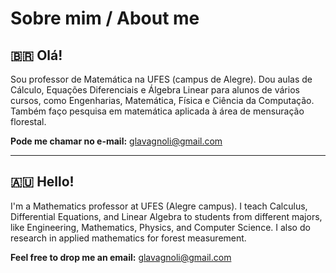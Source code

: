 # Sobre mim / About me

## 🇧🇷 Olá!

Sou professor de Matemática na UFES (campus de Alegre). Dou aulas de Cálculo, Equações Diferenciais e Álgebra Linear para alunos de vários cursos, como Engenharias, Matemática, Física e Ciência da Computação. Também faço pesquisa em matemática aplicada à área de mensuração florestal.

**Pode me chamar no e-mail:** glavagnoli@gmail.com

---

## 🇦🇺 Hello!

I'm a Mathematics professor at UFES (Alegre campus). I teach Calculus, Differential Equations, and Linear Algebra to students from different majors, like Engineering, Mathematics, Physics, and Computer Science. I also do research in applied mathematics for forest measurement.

**Feel free to drop me an email:** glavagnoli@gmail.com




